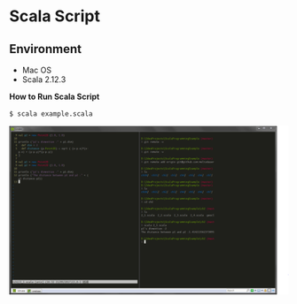 # Scala Script

## Environment

* Mac OS
* Scala 2.12.3

**How to Run Scala Script**

```bash
$ scala example.scala
```

![alt text](https://github.com/meliodaseren/ScalaProgrammingExample/blob/master/README_RunScript.png "Run Script")
